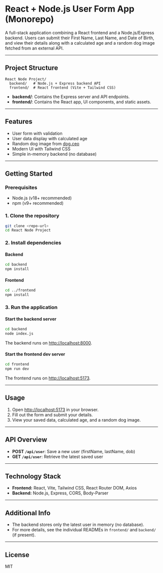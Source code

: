 # React + Node.js User Form App (Monorepo)

A full-stack application combining a React frontend and a Node.js/Express backend. Users can submit their First Name, Last Name, and Date of Birth, and view their details along with a calculated age and a random dog image fetched from an external API.

---

## Project Structure
```
React Node Project/
  backend/   # Node.js + Express backend API
  frontend/  # React frontend (Vite + Tailwind CSS)
```

- **backend/**: Contains the Express server and API endpoints.
- **frontend/**: Contains the React app, UI components, and static assets.

---

## Features
- User form with validation
- User data display with calculated age
- Random dog image from [dog.ceo](https://dog.ceo/dog-api/)
- Modern UI with Tailwind CSS
- Simple in-memory backend (no database)

---

## Getting Started

### Prerequisites
- Node.js (v18+ recommended)
- npm (v9+ recommended)

### 1. Clone the repository
```bash
git clone <repo-url>
cd React Node Project
```

### 2. Install dependencies
#### Backend
```bash
cd backend
npm install
```
#### Frontend
```bash
cd ../frontend
npm install
```

### 3. Run the application
#### Start the backend server
```bash
cd backend
node index.js
```
The backend runs on [http://localhost:8000](http://localhost:8000).

#### Start the frontend dev server
```bash
cd frontend
npm run dev
```
The frontend runs on [http://localhost:5173](http://localhost:5173).

---

## Usage
1. Open [http://localhost:5173](http://localhost:5173) in your browser.
2. Fill out the form and submit your details.
3. View your saved data, calculated age, and a random dog image.

---

## API Overview
- **POST `/api/user`**: Save a new user (firstName, lastName, dob)
- **GET `/api/user`**: Retrieve the latest saved user

---

## Technology Stack
- **Frontend:** React, Vite, Tailwind CSS, React Router DOM, Axios
- **Backend:** Node.js, Express, CORS, Body-Parser

---

## Additional Info
- The backend stores only the latest user in memory (no database).
- For more details, see the individual READMEs in `frontend/` and `backend/` (if present).

---

## License
MIT 
